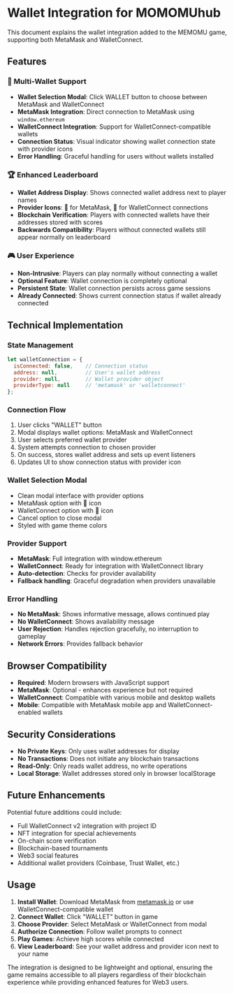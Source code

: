 # Wallet Integration for MOMOMUhub

This document explains the wallet integration added to the MEMOMU game, supporting both MetaMask and WalletConnect.

## Features

### 🔗 Multi-Wallet Support
- **Wallet Selection Modal**: Click WALLET button to choose between MetaMask and WalletConnect
- **MetaMask Integration**: Direct connection to MetaMask using `window.ethereum`
- **WalletConnect Integration**: Support for WalletConnect-compatible wallets
- **Connection Status**: Visual indicator showing wallet connection state with provider icons
- **Error Handling**: Graceful handling for users without wallets installed

### 🏆 Enhanced Leaderboard
- **Wallet Address Display**: Shows connected wallet address next to player names
- **Provider Icons**: 🦊 for MetaMask, 🔗 for WalletConnect connections
- **Blockchain Verification**: Players with connected wallets have their addresses stored with scores
- **Backwards Compatibility**: Players without connected wallets still appear normally on leaderboard

### 🎮 User Experience
- **Non-Intrusive**: Players can play normally without connecting a wallet
- **Optional Feature**: Wallet connection is completely optional
- **Persistent State**: Wallet connection persists across game sessions
- **Already Connected**: Shows current connection status if wallet already connected

## Technical Implementation

### State Management
```javascript
let walletConnection = {
  isConnected: false,    // Connection status
  address: null,         // User's wallet address
  provider: null,        // Wallet provider object
  providerType: null     // 'metamask' or 'walletconnect'
};
```

### Connection Flow
1. User clicks "WALLET" button
2. Modal displays wallet options: MetaMask and WalletConnect
3. User selects preferred wallet provider
4. System attempts connection to chosen provider
5. On success, stores wallet address and sets up event listeners
6. Updates UI to show connection status with provider icon

### Wallet Selection Modal
- Clean modal interface with provider options
- MetaMask option with 🦊 icon
- WalletConnect option with 🔗 icon
- Cancel option to close modal
- Styled with game theme colors

### Provider Support
- **MetaMask**: Full integration with window.ethereum
- **WalletConnect**: Ready for integration with WalletConnect library
- **Auto-detection**: Checks for provider availability
- **Fallback handling**: Graceful degradation when providers unavailable

### Error Handling
- **No MetaMask**: Shows informative message, allows continued play
- **No WalletConnect**: Shows availability message
- **User Rejection**: Handles rejection gracefully, no interruption to gameplay
- **Network Errors**: Provides fallback behavior

## Browser Compatibility

- **Required**: Modern browsers with JavaScript support
- **MetaMask**: Optional - enhances experience but not required
- **WalletConnect**: Compatible with various mobile and desktop wallets
- **Mobile**: Compatible with MetaMask mobile app and WalletConnect-enabled wallets

## Security Considerations

- **No Private Keys**: Only uses wallet addresses for display
- **No Transactions**: Does not initiate any blockchain transactions
- **Read-Only**: Only reads wallet address, no write operations
- **Local Storage**: Wallet addresses stored only in browser localStorage

## Future Enhancements

Potential future additions could include:
- Full WalletConnect v2 integration with project ID
- NFT integration for special achievements
- On-chain score verification
- Blockchain-based tournaments
- Web3 social features
- Additional wallet providers (Coinbase, Trust Wallet, etc.)

## Usage

1. **Install Wallet**: Download MetaMask from [metamask.io](https://metamask.io) or use WalletConnect-compatible wallet
2. **Connect Wallet**: Click "WALLET" button in game
3. **Choose Provider**: Select MetaMask or WalletConnect from modal
4. **Authorize Connection**: Follow wallet prompts to connect
5. **Play Games**: Achieve high scores while connected
6. **View Leaderboard**: See your wallet address and provider icon next to your name

The integration is designed to be lightweight and optional, ensuring the game remains accessible to all players regardless of their blockchain experience while providing enhanced features for Web3 users.